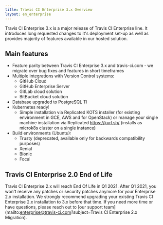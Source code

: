 ```yaml
---
title: Travis CI Enterprise 3.x Overview
layout: en_enterprise
---
```


Travis CI Enterprise 3.x is a major release of Travis CI Enterprise line. It introduces long requested changes to it's deployment set-up as well as provides majority of features available in our hosted solution.

## Main features

* Feature parity between Travis CI Enterprise 3.x and travis-ci.com - we migrate over bug fixes and features in short timeframes
* Multiple integrations with Version Control systems: 
  * GitHub Cloud
  * GitHub Enterprise Server
  * GitLab cloud solution
  * BitBucket cloud solution
* Database upgraded to PostgreSQL 11
* Kubernetes ready!
  * Simple installation via Replicated KOTS installer (for existing environment in GCE, AWS and for OpenStack) or manage your single machine installation via Replicated https://kurl.sh/ (installs as microk8s cluster on a single instance)
* Build environments (Ubuntu):
  * Trusty (deprecated, available only for backwards compatibility purposes)
  * Xenial
  * Bionic
  * Focal

## Travis CI Enterprise 2.0 End of Life

Travis CI Enterprise 2.x will reach End Of Life in Q1 2021. After Q1 2021, you won't receive any patches or security patches anymore for your Enterprise 2.x installation. We strongly recommend upgrading your existing Travis CI Enterprise 2.x installation to 3.x before that time. If you need more time or have questions, please reach out to [our support team](mailto:enterprise@travis-ci.com?subject=Travis CI Enterprise 2.x Migration).
